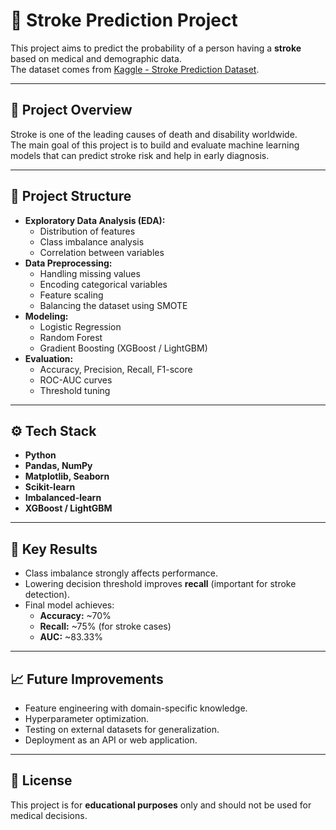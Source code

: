 # 🧠 Stroke Prediction Project

This project aims to predict the probability of a person having a **stroke** based on medical and demographic data.  
The dataset comes from [Kaggle - Stroke Prediction Dataset](https://www.kaggle.com/fedesoriano/stroke-prediction-dataset).

---

## 📌 Project Overview
Stroke is one of the leading causes of death and disability worldwide.  
The main goal of this project is to build and evaluate machine learning models that can predict stroke risk and help in early diagnosis.

---

## 📂 Project Structure
- **Exploratory Data Analysis (EDA):**
  - Distribution of features
  - Class imbalance analysis
  - Correlation between variables
- **Data Preprocessing:**
  - Handling missing values
  - Encoding categorical variables
  - Feature scaling
  - Balancing the dataset using SMOTE
- **Modeling:**
  - Logistic Regression
  - Random Forest
  - Gradient Boosting (XGBoost / LightGBM)
- **Evaluation:**
  - Accuracy, Precision, Recall, F1-score
  - ROC-AUC curves
  - Threshold tuning

---

## ⚙️ Tech Stack
- **Python**
- **Pandas, NumPy**
- **Matplotlib, Seaborn**
- **Scikit-learn**
- **Imbalanced-learn**
- **XGBoost / LightGBM**

---

## 🚀 Key Results
- Class imbalance strongly affects performance.
- Lowering decision threshold improves **recall** (important for stroke detection).
- Final model achieves:
  - **Accuracy:** ~70%
  - **Recall:** ~75% (for stroke cases)
  - **AUC:** ~83.33%

---

## 📈 Future Improvements
- Feature engineering with domain-specific knowledge.
- Hyperparameter optimization.
- Testing on external datasets for generalization.
- Deployment as an API or web application.

---

## 📜 License
This project is for **educational purposes** only and should not be used for medical decisions.
